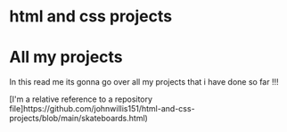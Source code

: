 # html and css projects
<!DOCTYPE html>
<html lang="en">
    
<head>
        <meta charset="utf-8">
        <h1>All my projects</h1> 
</head>

<body>
     <p>In this read me its gonna go over all my projects that i have done so far !!! </p>
     <p>[I'm a relative reference to a repository file]https://github.com/johnwillis151/html-and-css-projects/blob/main/skateboards.html)
</p>



























</body>


